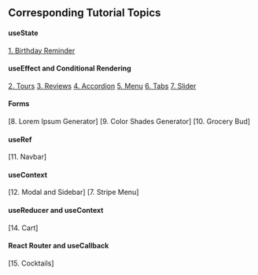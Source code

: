 
## Corresponding Tutorial Topics

#### useState

[1. Birthday Reminder](https://birthday-reminder-rt.netlify.app)

#### useEffect and Conditional Rendering

[2. Tours](https://tours-rt.netlify.app)
[3. Reviews](https://reviews-rt.netlify.app)
[4. Accordion](https://accordion-rt.netlify.app)
[5. Menu](https://menu-rt.netlify.app)
[6. Tabs](https://tabs-rt.netlify.app)
[7. Slider](https://slider-rt.netlify.app)



#### Forms

[8. Lorem Ipsum Generator]
[9. Color Shades Generator]
[10. Grocery Bud]

#### useRef

[11. Navbar]

#### useContext

[12. Modal and Sidebar]
[7. Stripe Menu]

#### useReducer and useContext

[14. Cart]

#### React Router and useCallback

[15. Cocktails]
